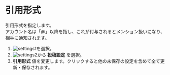 # 引用形式
引用形式を指定します。  
アカウント名は「@」以降を指し、これが付与されるとメンション扱いになり、相手に通知されます。  

1. ![settings1](https://dl.thedesk.top/media/settings1.PNG)を選択。
1. ![settings2](https://dl.thedesk.top/media/settings2.PNG)から __投稿設定__ を選択。
1.  __引用形式__ 値を変更します。クリックすると他の未保存の設定を含めて全て更新・保存されます。

